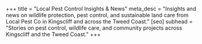 +++
title = "Local Pest Control Insights & News"
meta_desc = "Insights and news on wildlife protection, pest control, and sustainable land care from Local Pest Co in Kingscliff and across the Tweed Coast."
[seo]
subhead = "Stories on pest control, wildlife care, and community projects across Kingscliff and the Tweed Coast."
+++
